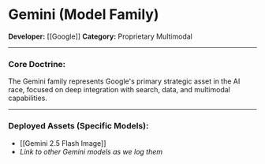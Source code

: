 # Gemini (Model Family)
**Developer:** [[Google]]
**Category:** Proprietary Multimodal

---
### Core Doctrine:
The Gemini family represents Google's primary strategic asset in the AI race, focused on deep integration with search, data, and multimodal capabilities.

---
### Deployed Assets (Specific Models):
- [[Gemini 2.5 Flash Image]]
- *Link to other Gemini models as we log them*